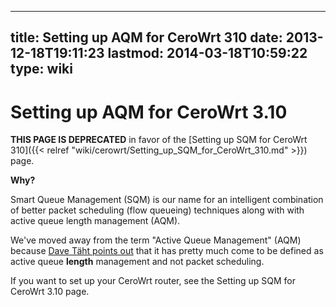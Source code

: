 
---
title: Setting up AQM for CeroWrt 310
date: 2013-12-18T19:11:23
lastmod: 2014-03-18T10:59:22
type: wiki
---
Setting up AQM for CeroWrt 3.10
===============================

**THIS PAGE IS DEPRECATED** in favor of the
[Setting up SQM for CeroWrt 310]({{< relref "wiki/cerowrt/Setting_up_SQM_for_CeroWrt_310.md" >}}) page.

**Why?**

Smart Queue Management (SQM) is our name for an intelligent combination
of better packet scheduling (flow queueing) techniques along with with
active queue length management (AQM).

We've moved away from the term "Active Queue Management" (AQM) because
[Dave Täht points
out](https://lists.bufferbloat.net/pipermail/cerowrt-devel/2013-December/001840.html)
that it has pretty much come to be defined as active queue **length**
management and not packet scheduling.

If you want to set up your CeroWrt router, see the <link>Setting up SQM
for CeroWrt 3.10</link> page.
